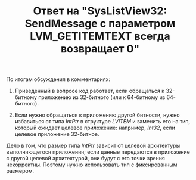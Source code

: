 ﻿---
title: "Ответ на \"SysListView32: SendMessage с параметром LVM_GETITEMTEXT всегда возвращает 0\""
se.owner.user_id: 240512
se.owner.display_name: "MSDN.WhiteKnight"
se.owner.link: "https://ru.stackoverflow.com/users/240512/msdn-whiteknight"
se.answer_id: 822054
se.question_id: 818605
se.post_type: answer
se.score: 1
se.is_accepted: True
---
<p>По итогам обсуждения в комментариях:</p>

<ol>
<li><p>Приведенный в вопросе код работает, если обращаться к 32-битному приложению из 32-битного (или к 64-битному из 64-битного).</p></li>
<li><p>Если нужно обращаться к приложению другой битности, нужно избавиться от типа <em>IntPtr</em> в структуре <em>LVITEM</em> и заменить его на тип, который ожидает целевое приложение: например, <em>Int32</em>, если целевое приложение 32-битное. </p></li>
</ol>

<p>Дело в том, что размер типа <em>IntPtr</em> зависит от целевой архитектуры выполняющегося приложения; если данные передаются в приложение с другой целевой архитектурой, они будут с его точки зрения некорректны. Поэтому нужно использовать тип с фиксированным размером.</p>
